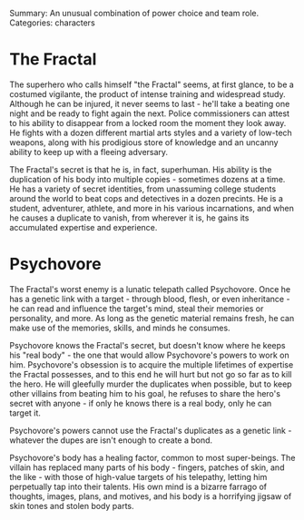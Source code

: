 Summary: An unusual combination of power choice and team role.
Categories: characters

# The Fractal

The superhero who calls himself "the Fractal" seems, at first glance, to be a costumed vigilante,
the product of intense training and widespread study. Although he can be injured, it never seems
to last - he'll take a beating one night and be ready to fight again the next. Police commissioners
can attest to his ability to disappear from a locked room the moment they look away. He fights with
a dozen different martial arts styles and a variety of low-tech weapons, along with his prodigious
store of knowledge and an uncanny ability to keep up with a fleeing adversary.

The Fractal's secret is that he is, in fact, superhuman. His ability is the duplication of his body
into multiple copies - sometimes dozens at a time. He has a variety of secret identities, from
unassuming college students around the world to beat cops and detectives in a dozen precints. He
is a student, adventurer, athlete, and more in his various incarnations, and when he causes a
duplicate to vanish, from wherever it is, he gains its accumulated expertise and experience.

Psychovore
==========

The Fractal's worst enemy is a lunatic telepath called Psychovore. Once he has a genetic link with
a target - through blood, flesh, or even inheritance - he can read and influence the target's mind,
steal their memories or personality, and more. As long as the genetic material remains fresh,
he can make use of the memories, skills, and minds he consumes.

Psychovore knows the Fractal's secret, but doesn't know where he keeps his "real body" - the one
that would allow Psychovore's powers to work on him. Psychovore's obsession is to acquire the
multiple lifetimes of expertise the Fractal possesses, and to this end he will hurt but not go
so far as to kill the hero. He will gleefully murder the duplicates when possible, but to keep other
villains from beating him to his goal, he refuses to share the hero's secret with anyone - if
only he knows there is a real body, only he can target it.

Psychovore's powers cannot use the Fractal's duplicates as a genetic link - whatever the dupes are
isn't enough to create a bond.

Psychovore's body has a healing factor, common to most super-beings. The villain has replaced many
parts of his body - fingers, patches of skin, and the like - with those of high-value targets of
his telepathy, letting him perpetually tap into their talents. His own mind is a bizarre farrago
of thoughts, images, plans, and motives, and his body is a horrifying jigsaw of skin tones and
stolen body parts.
